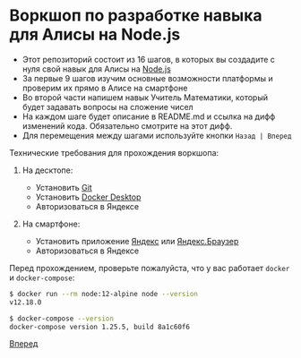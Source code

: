 # Воркшоп по разработке навыка для Алисы на Node.js

* Этот репозиторий состоит из 16 шагов, в которых вы создадите с нуля свой навык для Алисы на [Node.js](https://nodejs.org)
* За первые 9 шагов изучим основные возможности платформы и проверим их прямо в Алисе на смартфоне
* Во второй части напишем навык Учитель Математики, который будет задавать вопросы на сложение чисел
* На каждом шаге будет описание в README.md и ссылка на дифф изменений кода. Обязательно смотрите на этот дифф.
* Для перемещения между шагами используйте кнопки `Назад | Вперед` 

Технические требования для прохождения воркшопа:
1. На десктопе:
   - Установить [Git](https://git-scm.com/downloads)
   - Установить [Docker Desktop](https://www.docker.com/products/docker-desktop)
   - Авторизоваться в Яндексе

2. На смартфоне:
   - Установить приложение [Яндекс](https://mobile.yandex.ru/apps/search/) или [Яндекс.Браузер](https://mobile.yandex.ru/apps/browser/)
   - Авторизоваться в Яндексе

Перед прохождением, проверьте пожалуйста, что у вас работает `docker` и `docker-compose`:
```bash
$ docker run --rm node:12-alpine node --version
v12.18.0

$ docker-compose --version
docker-compose version 1.25.5, build 8a1c60f6
```

[Вперед](https://github.com/vitalets/alice-workshop/tree/step0)

